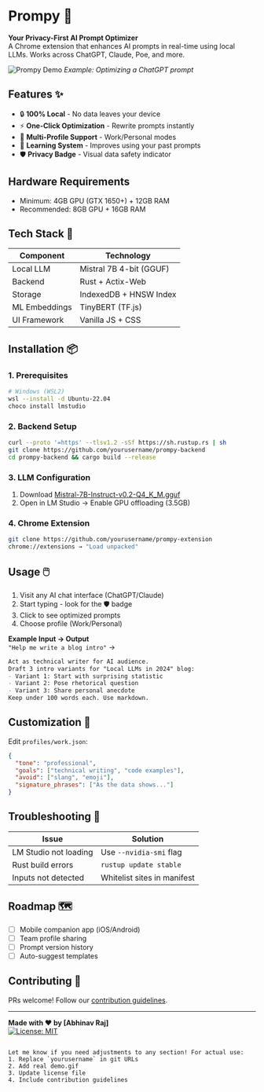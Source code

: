 # Prompy 🚀

**Your Privacy-First AI Prompt Optimizer**  
A Chrome extension that enhances AI prompts in real-time using local LLMs. Works across ChatGPT, Claude, Poe, and more.

![Prompy Demo](demo.gif) *Example: Optimizing a ChatGPT prompt*

## Features ✨
- 🔒 **100% Local** - No data leaves your device
- ⚡ **One-Click Optimization** - Rewrite prompts instantly
- 👔 **Multi-Profile Support** - Work/Personal modes
- 🧠 **Learning System** - Improves using your past prompts
- 🛡️ **Privacy Badge** - Visual data safety indicator

## Hardware Requirements
- Minimum: 4GB GPU (GTX 1650+) + 12GB RAM
- Recommended: 8GB GPU + 16GB RAM

## Tech Stack 🔧
| Component               | Technology                  |
|-------------------------|-----------------------------|
| Local LLM               | Mistral 7B 4-bit (GGUF)     |
| Backend                 | Rust + Actix-Web            |
| Storage                 | IndexedDB + HNSW Index      |
| ML Embeddings           | TinyBERT (TF.js)            |
| UI Framework            | Vanilla JS + CSS            |

## Installation 📦

### 1. Prerequisites
```bash
# Windows (WSL2)
wsl --install -d Ubuntu-22.04
choco install lmstudio
```

### 2. Backend Setup
```bash
curl --proto '=https' --tlsv1.2 -sSf https://sh.rustup.rs | sh
git clone https://github.com/yourusername/prompy-backend
cd prompy-backend && cargo build --release
```

### 3. LLM Configuration
1. Download [Mistral-7B-Instruct-v0.2-Q4_K_M.gguf](https://huggingface.co/TheBloke/Mistral-7B-Instruct-v0.2-GGUF)
2. Open in LM Studio → Enable GPU offloading (3.5GB)

### 4. Chrome Extension
```bash
git clone https://github.com/yourusername/prompy-extension
chrome://extensions → "Load unpacked"
```

## Usage 🖱️
1. Visit any AI chat interface (ChatGPT/Claude)
2. Start typing - look for the 🛡️ badge
3. Click to see optimized prompts
4. Choose profile (Work/Personal)

**Example Input → Output**  
`"Help me write a blog intro"` →  
```markdown
Act as technical writer for AI audience. 
Draft 3 intro variants for "Local LLMs in 2024" blog:
- Variant 1: Start with surprising statistic
- Variant 2: Pose rhetorical question
- Variant 3: Share personal anecdote
Keep under 100 words each. Use markdown.
```

## Customization 🎨
Edit `profiles/work.json`:
```json
{
  "tone": "professional",
  "goals": ["technical writing", "code examples"],
  "avoid": ["slang", "emoji"],
  "signature_phrases": ["As the data shows..."]
}
```

## Troubleshooting 🐞
| Issue                  | Solution                    |
|------------------------|-----------------------------|
| LM Studio not loading  | Use `--nvidia-smi` flag     |
| Rust build errors      | `rustup update stable`      |
| Inputs not detected    | Whitelist sites in manifest |

## Roadmap 🗺️
- [ ] Mobile companion app (iOS/Android)
- [ ] Team profile sharing
- [ ] Prompt version history
- [ ] Auto-suggest templates

## Contributing 🤝
PRs welcome! Follow our [contribution guidelines](CONTRIBUTING.md).

---

**Made with ❤️ by [Abhinav Raj]**  
[![License: MIT](https://img.shields.io/badge/License-MIT-yellow.svg)](LICENSE)
```

Let me know if you need adjustments to any section! For actual use:
1. Replace `yourusername` in git URLs
2. Add real demo.gif
3. Update license file
4. Include contribution guidelines
